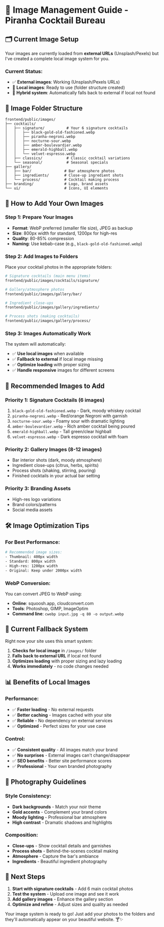 # 📸 Image Management Guide - Piranha Cocktail Bureau

## 🗂 Current Image Setup

Your images are currently loaded from **external URLs** (Unsplash/Pexels) but I've created a complete local image system for you.

### **Current Status:**
- ✅ **External images**: Working (Unsplash/Pexels URLs)
- 🔄 **Local images**: Ready to use (folder structure created)
- 🎯 **Hybrid system**: Automatically falls back to external if local not found

## 📁 Image Folder Structure

```
frontend/public/images/
├── cocktails/
│   ├── signature/          # Your 6 signature cocktails
│   │   ├── black-gold-old-fashioned.webp
│   │   ├── piranha-negroni.webp
│   │   ├── nocturne-sour.webp
│   │   ├── amber-boulevardier.webp
│   │   ├── emerald-highball.webp
│   │   └── velvet-espresso.webp
│   ├── classics/           # Classic cocktail variations
│   └── seasonal/           # Seasonal specials
├── gallery/
│   ├── bar/               # Bar atmosphere photos
│   ├── ingredients/       # Close-up ingredient shots
│   └── process/           # Cocktail making process
├── branding/              # Logo, brand assets
└── ui/                    # Icons, UI elements
```

## 🚀 How to Add Your Own Images

### **Step 1: Prepare Your Images**
- **Format**: WebP preferred (smaller file size), JPEG as backup
- **Size**: 800px width for standard, 1200px for high-res
- **Quality**: 80-85% compression
- **Naming**: Use kebab-case (e.g., `black-gold-old-fashioned.webp`)

### **Step 2: Add Images to Folders**
Place your cocktail photos in the appropriate folders:

```bash
# Signature cocktails (main menu items)
frontend/public/images/cocktails/signature/

# Gallery/atmosphere photos
frontend/public/images/gallery/bar/

# Ingredient close-ups
frontend/public/images/gallery/ingredients/

# Process shots (making cocktails)
frontend/public/images/gallery/process/
```

### **Step 3: Images Automatically Work**
The system will automatically:
- ✅ **Use local images** when available
- ✅ **Fallback to external** if local image missing
- ✅ **Optimize loading** with proper sizing
- ✅ **Handle responsive** images for different screens

## 🎯 Recommended Images to Add

### **Priority 1: Signature Cocktails (6 images)**
1. `black-gold-old-fashioned.webp` - Dark, moody whiskey cocktail
2. `piranha-negroni.webp` - Red/orange Negroni with garnish
3. `nocturne-sour.webp` - Foamy sour with dramatic lighting
4. `amber-boulevardier.webp` - Rich amber cocktail being poured
5. `emerald-highball.webp` - Tall green/clear highball
6. `velvet-espresso.webp` - Dark espresso cocktail with foam

### **Priority 2: Gallery Images (8-12 images)**
- Bar interior shots (dark, moody atmosphere)
- Ingredient close-ups (citrus, herbs, spirits)
- Process shots (shaking, stirring, pouring)
- Finished cocktails in your actual bar setting

### **Priority 3: Branding Assets**
- High-res logo variations
- Brand colors/patterns
- Social media assets

## 🛠 Image Optimization Tips

### **For Best Performance:**
```bash
# Recommended image sizes:
- Thumbnail: 400px width
- Standard: 800px width  
- High-res: 1200px width
- Original: Keep under 2000px width
```

### **WebP Conversion:**
You can convert JPEG to WebP using:
- **Online**: squoosh.app, cloudconvert.com
- **Tools**: Photoshop, GIMP, ImageOptim
- **Command line**: `cwebp input.jpg -q 80 -o output.webp`

## 🔄 Current Fallback System

Right now your site uses this smart system:

1. **Checks for local image** in `/images/` folder
2. **Falls back to external URL** if local not found
3. **Optimizes loading** with proper sizing and lazy loading
4. **Works immediately** - no code changes needed

## 📊 Benefits of Local Images

### **Performance:**
- ✅ **Faster loading** - No external requests
- ✅ **Better caching** - Images cached with your site
- ✅ **Reliable** - No dependency on external services
- ✅ **Optimized** - Perfect sizes for your use case

### **Control:**
- ✅ **Consistent quality** - All images match your brand
- ✅ **No surprises** - External images can't change/disappear
- ✅ **SEO benefits** - Better site performance scores
- ✅ **Professional** - Your own branded photography

## 🎨 Photography Guidelines

### **Style Consistency:**
- **Dark backgrounds** - Match your noir theme
- **Gold accents** - Complement your brand colors
- **Moody lighting** - Professional bar atmosphere
- **High contrast** - Dramatic shadows and highlights

### **Composition:**
- **Close-ups** - Show cocktail details and garnishes
- **Process shots** - Behind-the-scenes cocktail making
- **Atmosphere** - Capture the bar's ambiance
- **Ingredients** - Beautiful ingredient photography

## 🚀 Next Steps

1. **Start with signature cocktails** - Add 6 main cocktail photos
2. **Test the system** - Upload one image and see it work
3. **Add gallery images** - Enhance the gallery section
4. **Optimize and refine** - Adjust sizes and quality as needed

Your image system is ready to go! Just add your photos to the folders and they'll automatically appear on your beautiful website. 🍸✨